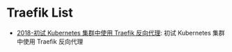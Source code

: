 # Traefik List

- [2018-初试 Kubernetes 集群中使用 Traefik 反向代理](https://blog.csdn.net/aixiaoyang168/article/details/78557739): 初试 Kubernetes 集群中使用 Traefik 反向代理

